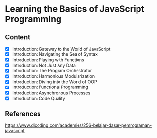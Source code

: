 # Learning the Basics of JavaScript Programming

## Content

- [x] Introduction: Gateway to the World of JavaScript
- [x] Introduction: Navigating the Sea of Syntax
- [x] Introduction: Playing with Functions
- [x] Introduction: Not Just Any Data
- [x] Introduction: The Program Orchestrator
- [x] Introduction: Harmonious Modularization
- [x] Introduction: Diving into the World of OOP
- [x] Introduction: Functional Programming
- [x] Introduction: Asynchronous Processes
- [x] Introduction: Code Quality

## References

<https://www.dicoding.com/academies/256-belajar-dasar-pemrograman-javascript>

